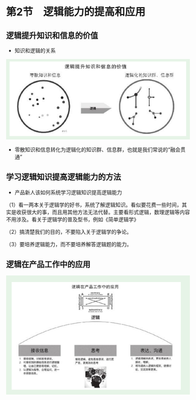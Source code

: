 # 第2节　逻辑能力的提高和应用

## 逻辑提升知识和信息的价值

* 知识和逻辑的关系

![image-20200321150248396](image-20200321150248396.png)

* 零散知识和信息转化为逻辑化的知识群、信息群，也就是我们常说的“融会贯通”

## 学习逻辑知识提高逻辑能力的方法

* 产品新人该如何系统学习逻辑知识提高逻辑能力

（1）看一两本关于逻辑学的好书，系统了解逻辑知识。看似要花费一些时间，其实是收获很大的事，而且用其他方法无法代替。主要看形式逻辑，数理逻辑等内容不用涉及。看关于逻辑学的普及型书，例如《简单逻辑学》

（2）搞清楚我们的目的，不要陷入关于逻辑学的争论。

（3）要培养逻辑能力，而不要培养解答逻辑题的能力。

## 逻辑在产品工作中的应用

![image-20200321150608584](image-20200321150608584.png)